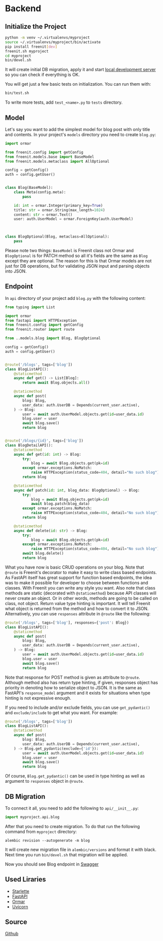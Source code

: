 # Backend

## Initialize the Project
```bash
python -m venv ~/.virtualenvs/myproject
source ~/.virtualenvs/myproject/bin/activate
pip install freenit[dev]
freenit.sh myproject
cd myproject
bin/devel.sh
```
It will create initial DB migration, apply it and start 
[local development server](http://localhost:5000/api/v1) so you can check if 
everything is OK.

You will get just a few basic tests on initialization. You can run them with:
```bash
bin/test.sh
```

To write more tests, add `test_<name>.py` to `tests` directory.


## Model
Let's say you want to add the simplest model for blog post with only title and
contents. In your project's `models` directory you need to create `blog.py`:
```py
import ormar

from freenit.config import getConfig
from freenit.models.base import BaseModel
from freenit.models.metaclass import AllOptional

config = getConfig()
auth = config.getUser()


class Blog(BaseModel):
    class Meta(config.meta):
        pass

    id: int = ormar.Integer(primary_key=True)
    title: str = ormar.String(max_length=1024)
    content: str = ormar.Text()
    user: auth.UserModel = ormar.ForeignKey(auth.UserModel)
    


class BlogOptional(Blog, metaclass=AllOptional):
    pass
```

Please note two things: `BaseModel` is Freenit class not Ormar and 
`BlogOptional` is for PATCH method so all it's fields are the same as `Blog`
except they are optional. The reason for this is that Ormar models are not just
for DB operations, but for validating JSON input and parsing objects into JSON.


## Endpoint
In `api` directory of your project add `blog.py` with the following content:
```py
from typing import List

import ormar
from fastapi import HTTPException
from freenit.config import getConfig
from freenit.router import route

from ..models.blog import Blog, BlogOptional

config = getConfig()
auth = config.getUser()


@route('/blogs', tags=['blog'])
class BlogListAPI():
    @staticmethod
    async def get() -> List[Blog]:
        return await Blog.objects.all()

    @staticmethod
    async def post(
        blog: Blog,
        user_data: auth.UserDB = Depends(current_user.active),
    ) -> Blog:
        user = await auth.UserModel.objects.get(id=user_data.id)
        blog.user = user
        await blog.save()
        return blog


@route('/blogs/{id}', tags=['blog'])
class BlogDetailAPI():
    @staticmethod
    async def get(id: int) -> Blog:
        try:
            blog = await Blog.objects.get(pk=id)
        except ormar.exceptions.NoMatch:
            raise HTTPException(status_code=404, detail="No such blog")
        return blog

    @staticmethod
    async def patch(id: int, blog_data: BlogOptional) -> Blog:
        try:
            blog = await Blog.objects.get(pk=id)
            await blog.patch(blog_data)
        except ormar.exceptions.NoMatch:
            raise HTTPException(status_code=404, detail="No such blog")
        return blog

    @staticmethod
    async def delete(id: str) -> Blog:
        try:
            blog = await Blog.objects.get(pk=id)
        except ormar.exceptions.NoMatch:
            raise HTTPException(status_code=404, detail="No such blog")
        await blog.delete()
        return blog

```
What you have now is basic CRUD operations on your blog. Note that `@route` is
Freenit's decorator to make it easy to write class based endpoints. As FastAPI
itself has great support for function based endpoints, the idea was to make
it possible for developer to choose between functions and classes. With Freenit
you can write any style you want. Also note that class methods are static 
(decorated with `@staticmethod`) because API classes will never create an object. 
Or in other words, methods are going to be called on class, not object. Return 
value type hinting is important. It will tell Freenit what object is returned 
from the method and how to convert it to JSON. Alternatively, you can use 
`responses` attribute in `@route` like the following:
```py
@route('/blogs', tags=['blog'], responses={'post': Blog})
class BlogListAPI():
    @staticmethod
    async def post(
        blog: Blog,
        user_data: auth.UserDB = Depends(current_user.active),
    ) -> Blog:
        user = await auth.UserModel.objects.get(id=user_data.id)
        blog.user = user
        await blog.save()
        return blog
```
Note that response for POST method is given as attribute to `@route`. Although
method also has return type hinting, if given, responses object has priority in
denoting how to serialize object to JSON. It is the same as FastAPI's 
`response_model` argument and it exists for situations when type hinting is not
expressive enough.

If you need to include and/or exclude fields, you can use `get_pydantic()` and
`exclude/include` to get what you want. For example:
```py
@route('/blogs', tags=['blog'])
class BlogListAPI():
    @staticmethod
    async def post(
        blog: Blog,
        user_data: auth.UserDB = Depends(current_user.active),
    ) -> Blog.get_pydantic(exclude={'id'}):
        user = await auth.UserModel.objects.get(id=user_data.id)
        blog.user = user
        await blog.save()
        return blog
```
Of course, `Blog.get_pydantic()` can be used in type hinting as well as argument 
to `responses` object in `@route`.


## DB Migration
To connect it all, you need to add the following to `api/__init__.py`:
```py
import myproject.api.blog
```

After that you need to create migration. To do that run the following command
from `myproject` directory:
```
alembic revision --autogenerate -m blog
```
It will create new migration file in `alembic/versions` and format it with 
black. Next time you run `bin/devel.sh` that migration will be applied.

Now you should see Blog endpoint in [Swagger](http://localhost:5000/api/v1)

## Used Liraries
* [Starlette](https://www.starlette.io/)
* [FastAPI](https://fastapi.tiangolo.com/)
* [Ormar](https://github.com/collerek/ormar)
* [Uvicorn](https://www.uvicorn.org/)

## Source
[Github](https://github.com/freenit-framework/backend)
